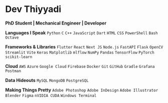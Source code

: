 # Dev Thiyyadi

**PhD Student | Mechanical Engineer | Developer**

**Languages I Speak**
`Python` `C` `C++` `JavaScript` `Dart` `HTML` `CSS` `PowerShell` `Bash` `Octave`

**Frameworks & Libraries**
`Flutter` `React` `Next JS` `Node.js` `FastAPI` `Flask` `OpenCV` `Streamlit` `Vite` `Keras` 
`Matplotlib` `mlflow` `NumPy` `Pandas` `TensorFlow` `PyTorch` `scikit-learn`

**Cloud**
`AWS` `Azure` `Google Cloud` `Firebase` `Docker` `Git` `GitHub` `Gradle` `Grafana` `Postman`

**Data Hideouts**
`MySQL` `MongoDB` `PostgreSQL`

**Making Things Pretty**
`Adobe Photoshop` `Adobe InDesign` `Adobe Illustrator` `Blender` `Figma` `nVIDIA CUDA` `Windows Terminal`
